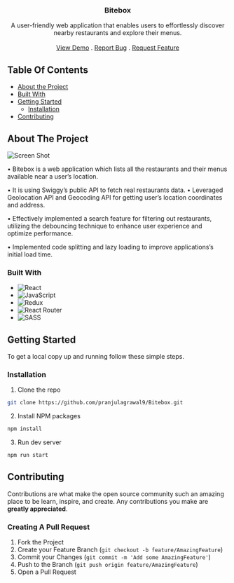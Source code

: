 <br/>
<p align="center">
  <h3 align="center">Bitebox</h3>

  <p align="center">
   A user-friendly web application that enables users to effortlessly discover nearby restaurants and explore their menus.
    <br/>
    <br/>
    <a href="https://bitebox.netlify.app">View Demo</a>
    .
    <a href="https://github.com/pranjulagrawal9/Bitebox/issues">Report Bug</a>
    .
    <a href="https://github.com/pranjulagrawal9/Bitebox/issues">Request Feature</a>
  </p>
</p>



## Table Of Contents

* [About the Project](#about-the-project)
* [Built With](#built-with)
* [Getting Started](#getting-started)
  * [Installation](#installation)
* [Contributing](#contributing)

## About The Project

![Screen Shot](https://github.com/pranjulagrawal9/Bitebox/blob/main/Bitebox.gif)

• Bitebox is a web application which lists all the restaurants and their
menus available near a user’s location.

• It is using Swiggy’s public API to fetch real restaurants data.
• Leveraged Geolocation API and Geocoding API for getting user’s
location coordinates and address.

• Effectively implemented a search feature for filtering out restaurants,
utilizing the debouncing technique to enhance user experience and
optimize performance.

• Implemented code splitting and lazy loading to improve applications’s
initial load time.

### Built With

* ![React](https://img.shields.io/badge/react-%2320232a.svg?style=for-the-badge&logo=react&logoColor=%2361DAFB)
* ![JavaScript](https://img.shields.io/badge/javascript-%23323330.svg?style=for-the-badge&logo=javascript&logoColor=%23F7DF1E)
* ![Redux](https://img.shields.io/badge/redux-%23593d88.svg?style=for-the-badge&logo=redux&logoColor=white)
* ![React Router](https://img.shields.io/badge/React_Router-CA4245?style=for-the-badge&logo=react-router&logoColor=white)
* ![SASS](https://img.shields.io/badge/SASS-hotpink.svg?style=for-the-badge&logo=SASS&logoColor=white)

## Getting Started

To get a local copy up and running follow these simple steps.

### Installation

1. Clone the repo

```sh
git clone https://github.com/pranjulagrawal9/Bitebox.git
```

2. Install NPM packages

```sh
npm install
```

3. Run dev server

```sh
npm run start
```

## Contributing

Contributions are what make the open source community such an amazing place to be learn, inspire, and create. Any contributions you make are **greatly appreciated**.

### Creating A Pull Request

1. Fork the Project
2. Create your Feature Branch (`git checkout -b feature/AmazingFeature`)
3. Commit your Changes (`git commit -m 'Add some AmazingFeature'`)
4. Push to the Branch (`git push origin feature/AmazingFeature`)
5. Open a Pull Request


